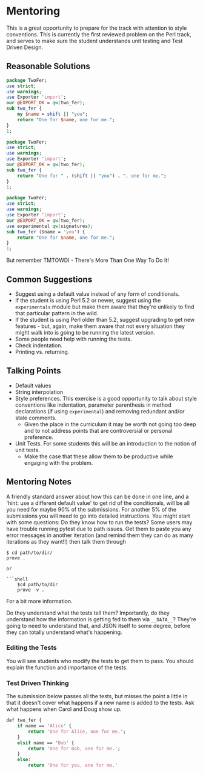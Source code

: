 # Mentoring

This is a great opportunity to prepare for the track with attention to style conventions.
This is currently the first reviewed problem on the Perl track, and serves to
make sure the student understands unit testing and Test Driven Design.

## Reasonable Solutions

```perl
package TwoFer;
use strict;
use warnings;
use Exporter 'import';
our @EXPORT_OK = qw(two_fer);
sub two_fer {
    my $name = shift || "you";
    return "One for $name, one for me.";
}
1;
```

```perl
package TwoFer;
use strict;
use warnings;
use Exporter 'import';
our @EXPORT_OK = qw(two_fer);
sub two_fer {
    return "One for " . (shift || "you") . ", one for me.";
}
1;
```

```perl
package TwoFer;
use strict;
use warnings;
use Exporter 'import';
our @EXPORT_OK = qw(two_fer);
use experimental qw(signatures);
sub two_fer ($name = 'you') {
    return "One for $name, one for me.";
}
1;
```
But remember TMTOWDI - There's More Than One Way To Do It!

## Common Suggestions

- Suggest using a default value instead of any form of conditionals.
- If the student is using Perl 5.2 or newer, suggest using the `experimentals` module but make them aware that they're unlikely to find that particular pattern in the wild.
- If the student is using Perl older than 5.2, suggest upgrading to get new features - but, again, make them aware that not every situation they might walk into is going to be running the latest version.
- Some people need help with running the tests.
- Check indentation.
- Printing vs. returning.

## Talking Points

- Default values
- String interpolation
- Style preferences. This exercise is a good opportunity to talk about style conventions like indentation, parameter parenthesis in method declarations (if using `experimental`) and removing redundant and/or stale comments.
  -  Given the place in the curriculum it may be worth not going too deep and to not address points that are controversial or personal preference.
- Unit Tests. For some students this will be an introduction to the notion of unit tests.
  -  Make the case that these allow them to be productive while engaging with the problem.

## Mentoring Notes

A friendly standard answer about how this can be done in one line, and a 'hint: use a different default value' to get rid of the conditionals, will be all you need for maybe 90% of the submissions.
For another 5% of the submissions you will need to go into detailed instructions.
You might start with some questions:
Do they know how to run the tests?
Some users may have trouble running pytest due to path issues.
Get them to paste you any error messages in another iteration (and remind them they can do as many iterations as they want!!) then talk them through

```shell
$ cd path/to/dir/
prove .

or 

```shell
    $cd path/to/dir
    prove -v .
```

For a bit more information.

Do they understand what the tests tell them? Importantly, do they understand how the information is getting fed to them via `__DATA__`? They're going to need to understand that, and JSON itself to some degree, before they can totally understand what's happening.

### Editing the Tests

You will see students who modify the tests to get them to pass.
You should explain the function and importance of the tests.

### Test Driven Thinking

The submission below passes all the tests, but misses the point a little in that it doesn't cover what happens if a new name is added to the tests.
Ask what happens when Carol and Doug show up.

```perl
def two_fer {
    if name == 'Alice' {
        return 'One for Alice, one for me.';
    }
    elsif name == 'Bob' {
        return 'One for Bob, one for me.';
    }
    else:
        return 'One for you, one for me.'
```
